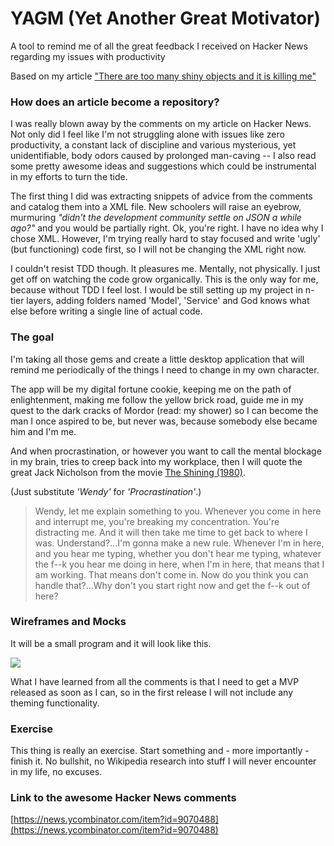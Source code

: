 # YAGM (Yet Another Great Motivator)
A tool to remind me of all the great feedback I received on Hacker News regarding my issues with productivity

Based on my article ["There are too many shiny objects and it is killing me"](https://yetanothergreatidea.wordpress.com/2015/02/18/there-are-too-many-shiny-objects-and-it-is-killing-me/)

### How does an article become a repository?
I was really blown away by the comments on my article on Hacker News. Not only did I feel like I'm not struggling alone with issues like zero productivity, a constant lack of discipline and various mysterious, yet unidentifiable, body odors caused by prolonged man-caving -- I also read some pretty awesome ideas and suggestions which could be instrumental in my efforts to turn the tide.

The first thing I did was extracting snippets of advice from the comments and catalog them into a XML file. New schoolers will raise an eyebrow, murmuring _"didn't the development community settle on JSON a while ago?"_ and you would be partially right. Ok, you're right. I have no idea why I chose XML. However, I'm trying really hard to stay focused and write 'ugly' (but functioning) code first, so I will not be changing the XML right now. 

I couldn't resist TDD though. It pleasures me. Mentally, not physically. I just get off on watching the code grow organically. This is the only way for me, because without TDD I feel lost. I would be still setting up my project in n-tier layers, adding folders named 'Model', 'Service' and God knows what else before writing a single line of actual code.

### The goal
I'm taking all those gems and create a little desktop application that will remind me periodically of the things I need to change in my own character. 

The app will be my digital fortune cookie, keeping me on the path of enlightenment, making me follow the yellow brick road, guide me in my quest to the dark cracks of Mordor (read: my shower) so I can become the man I once aspired to be, but never was, because somebody else became him and I'm me.

And when procrastination, or however you want to call the mental blockage in my brain, tries to creep back into my workplace, then I will quote the great Jack Nicholson from the movie [The Shining (1980)](http://www.imdb.com/title/tt0081505/). 

(Just substitute _'Wendy'_ for _'Procrastination'_.)

> Wendy, let me explain something to you. Whenever you come in here and interrupt me, you're breaking my concentration. You're distracting me. And it will then take me time to get back to where I was. Understand?...I'm gonna make a new rule. Whenever I'm in here, and you hear me typing, whether you don't hear me typing, whatever the f--k you hear me doing in here, when I'm in here, that means that I am working. That means don't come in. Now do you think you can handle that?...Why don't you start right now and get the f--k out of here?

### Wireframes and Mocks

It will be a small program and it will look like this.

![](http://i.imgur.com/oXRH1Ne.gif)

What I have learned from all the comments is that I need to get a MVP released as soon as I can, so in the first release I will not include any theming functionality.

### Exercise
This thing is really an exercise. Start something and - more importantly - finish it. No bullshit, no Wikipedia research into stuff I will never encounter in my life, no excuses.

### Link to the awesome Hacker News comments
[https://news.ycombinator.com/item?id=9070488](https://news.ycombinator.com/item?id=9070488)

